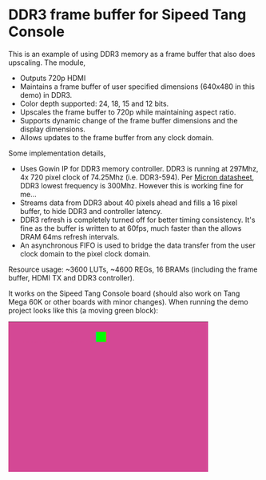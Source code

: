 # DDR3 frame buffer for Sipeed Tang Console

This is an example of using DDR3 memory as a frame buffer that also does upscaling. The module,

* Outputs 720p HDMI
* Maintains a frame buffer of user specified dimensions (640x480 in this demo) in DDR3.
* Color depth supported: 24, 18, 15 and 12 bits.
* Upscales the frame buffer to 720p while maintaining aspect ratio.
* Supports dynamic change of the frame buffer dimensions and the display dimensions.
* Allows updates to the frame buffer from any clock domain.

Some implementation details,
* Uses Gowin IP for DDR3 memory controller. DDR3 is running at 297Mhz, 4x 720 pixel clock of 74.25Mhz (i.e. DDR3-594). Per [Micron datasheet](https://forum.digilent.com/topic/25816-should-max-clock-period-be-min-clock-period/), DDR3 lowest frequency is 300Mhz. However this is working fine for me...
* Streams data from DDR3 about 40 pixels ahead and fills a 16 pixel buffer, to hide DDR3 and controller latency.
* DDR3 refresh is completely turned off for better timing consistency. It's fine as the buffer is written to at 60fps, much faster than the allows DRAM 64ms refresh intervals.
* An asynchronous FIFO is used to bridge the data transfer from the user clock domain to the pixel clock domain.

Resource usage: ~3600 LUTs, ~4600 REGs, 16 BRAMs (including the frame buffer, HDMI TX and DDR3 controller).
  
It works on the Sipeed Tang Console board (should also work on Tang Mega 60K or other boards with minor changes). When running the demo project looks like this (a moving green block):

<img src="doc/ddr3_framebuffer.png" width=400>
